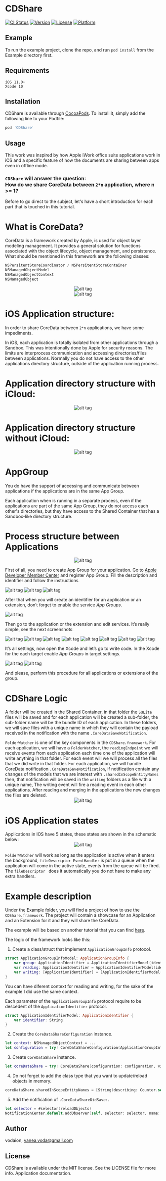 # CDShare

[![CI Status](https://img.shields.io/travis/vadeara/CDShare.svg?style=flat)](https://travis-ci.org/vadeara/CDShare)
[![Version](https://img.shields.io/cocoapods/v/CDShare.svg?style=flat)](https://cocoapods.org/pods/CDShare)
[![License](https://img.shields.io/cocoapods/l/CDShare.svg?style=flat)](https://cocoapods.org/pods/CDShare)
[![Platform](https://img.shields.io/cocoapods/p/CDShare.svg?style=flat)](https://cocoapods.org/pods/CDShare)

## Example

To run the example project, clone the repo, and run `pod install` from the Example directory first.

## Requirements
```
iOS 11.0+ 
Xcode 10
```

## Installation
CDShare is available through [CocoaPods](https://cocoapods.org). To install
it, simply add the following line to your Podfile:

```ruby
pod 'CDShare'
```

## Usage
This work was inspired by how Apple iWork office suite applications work in iOS and a specific feature of how the documents are sharing between apps even in offline mode.

### `CDShare` will answer the question: <br> How do we share CoreData between `2*n` application, where n >= 1? ###
Before to go direct to the subject, let's have a short introduction for each part that is touched in this tutorial.

# What is CoreData? #
CoreData is a framework created by Apple, is used for object layer modeling management.
It provides a general solution for functions associated with the object lifecycle, object management, and persistence.
What should be mentioned in this framework are the following classes:
```swift
NSPersitentStoreCoordinator / NSPersitentStoreContainer
NSManagedObjectModel
NSManagedObjectContext
NSManagedObject
```
 <span style="display:block;text-align:center">![alt tag](https://github.com/vadeara/CDShare/blob/master/screenshots/CoreDataState1.png)</span>
 <span style="display:block;text-align:center">![alt tag](https://github.com/vadeara/CDShare/blob/master/screenshots/CoreDataState2.png)</span>

# iOS Application structure: #
In order to share CoreData between `2*n` applications, we have some impediments.

In iOS, each application is totally isolated from other applications through a Sandbox.
This was intentionally done by Apple for security reasons.
The limits are interprocess communication and accessing directories/files between applications.
Normally you do not have access to the other applications directory structure, outside of the application running process.

# Application directory structure with iCloud: #
 <span style="display:block;text-align:center">![alt tag](https://github.com/vadeara/CDShare/blob/master/screenshots/AppStructure2.png)</span>

# Application directory structure without iCloud: #
 <span style="display:block;text-align:center">![alt tag](https://github.com/vadeara/CDShare/blob/master/screenshots/AppStructure1.png)</span>

# AppGroup #

You do have the support of accessing and communicate between applications if the applications are in the same App Group.

Each application when is running in a separate process, even if the applications are part of the same App Group, 
they do not access each other's directories, but they have access to the Shared Container that has a Sandbox-like directory structure.
# Process structure between Applications #
 <span style="display:block;text-align:center">![alt tag](https://github.com/vadeara/CDShare/blob/master/screenshots/ProcessState.png)</span>

First of all, you need to create App Group for your application. Go to <a href="https://developer.apple.com/membercenter/">Apple Developer Member Center</a> and register App Group. Fill the description and identifier and follow the instructions.

![alt tag](https://github.com/vadeara/CDShare/blob/master/screenshots/1.png)
![alt tag](https://github.com/vadeara/CDShare/blob/master/screenshots/2.png)
![alt tag](https://github.com/vadeara/CDShare/blob/master/screenshots/3.png)

After that when you will create an identifier for an application or an extension, don’t forget to enable the service <i>App Groups</i>.

![alt tag](https://github.com/vadeara/CDShare/blob/master/screenshots/4.png)

Then go to the application or the extension and edit services. It’s really simple, see the next screenshots:

![alt tag](https://github.com/vadeara/CDShare/blob/master/screenshots/5.png)
![alt tag](https://github.com/vadeara/CDShare/blob/master/screenshots/6.png)
![alt tag](https://github.com/vadeara/CDShare/blob/master/screenshots/7.png)
![alt tag](https://github.com/vadeara/CDShare/blob/master/screenshots/8.png)
![alt tag](https://github.com/vadeara/CDShare/blob/master/screenshots/9.png)
![alt tag](https://github.com/vadeara/CDShare/blob/master/screenshots/10.png)
![alt tag](https://github.com/vadeara/CDShare/blob/master/screenshots/11.png)
![alt tag](https://github.com/vadeara/CDShare/blob/master/screenshots/12.png)

It’s all settings, now open the Xcode and let’s go to write code.
In the Xcode for the each target enable <i>App Groups</i> in target settings.

![alt tag](https://github.com/vadeara/CDShare/blob/master/screenshots/13.png)
![alt tag](https://github.com/vadeara/CDShare/blob/master/screenshots/14.png)

And please, perform this procedure for all applications or extensions of the group. 

# CDShare Logic #
A folder will be created in the Shared Container, in that folder the `SQLite` files will be saved and for each application will be created a sub-folder, the sub-folder name will be the bundle ID of each application. 
In these folders, we will save files with a unique name in which they will contain the payload received in the notification with the name `.CoreDataSaveNotification`.

`FolderWatcher` is one of the key components in the `CDShare.framework`.
For each application, we will have a `FolderWatcher`, the `readingEndpoint` we will receive events from each application each time one of the application will write anything in that folder.
For each event will we will process all the files that we did write in that folder.
For each application, we will handle CoreData notification `.CoreDataSaveNotification`, 
if notification contain any changes of the models that we are interest with `.sharedInScopeEntityNames` then,
that notification will be saved in the `writing` folders as a file with a unique name, The writing event will fire a reading event in each other applications.
After reading and merging in the applications the new changes the files are deleted.
 <span style="display:block;text-align:center">![alt tag](https://github.com/vadeara/CDShare/blob/master/screenshots/FrameworkState.png)</span>


# iOS Application states #
Applications in IOS have 5 states, these states are shown in the schematic below:
<br>
 <span style="display:block;text-align:center">![alt tag](https://github.com/vadeara/CDShare/blob/master/screenshots/iOSState.png)</span>
<br>
`FolderWatcher` will work as long as the application is active when it enters the background, `fileDescriptor EventHandler` is put in a queue when the application will come in the active state, events from the queue will be fired.
The `fileDescriptor ` does it automatically you do not have to make any extra handlers.

# Example description #
Under the Example folder, you will find a project of how to use the `CDShare.framework`.
The project will contain a showcase for an Application and an Extension for it and they will share the CoreData.

The example will be based on another tutorial that you can find [here](https://github.com/maximbilan/iOS-Shared-CoreData-Storage-for-App-Groups).

The logic of the framework looks like this:
1. Create a class/struct that implement `ApplicationGroupInfo` protocol. 
```swift
struct ApplicationGroupInfoModel: ApplicationGroupInfo {
    var group: ApplicationIdentifier = ApplicationIdentifierModel(identifier: "group.voda.the.cdshare")
    var reading: ApplicationIdentifier = ApplicationIdentifierModel(identifier: "com.CDShareExample")
    var writing: [ApplicationIdentifier] = [ApplicationIdentifierModel(identifier: "com.CDShareExample.CDShareExampleToday")]
}
```
You can have diferent context for reading and writing, for the sake of the example I did use the same context.

Each parameter of the `ApplicationGroupInfo` protocol require to be descedent of the `ApplicationIdentifier` protocol.
```swift
struct ApplicationIdentifierModel: ApplicationIdentifier {
    var identifier: String
}
```
2. Create the `CoreDataShareConfiguration` instance.
```swift
let context: NSManagedObjectContext = ...
let configuration = try! CoreDataShareConfiguration(ApplicationGroupInfoModel(), readingContext: context, writingContext: context)
```
3. Create `CoreDataShare` instance.
```swift
let coreDataShare = try! CoreDataShare(configuration: configuration, viewContext: context)
```
4. Do not forget to add the class type that you want to update/reload objects in memory.
```swift
coreDataShare.sharedInScopeEntityNames = [String(describing: Counter.self)]
```
5. Add the notification of `.CoreDataShareDidSave:`.
```swift
let selector = #selector(reloadObjects)
NotificationCenter.default.addObserver(self, selector: selector, name: .CoreDataShareDidSave, object: nil)
```

## Author
vodaion, vanea.voda@gmail.com

## License

CDShare is available under the MIT license. See the LICENSE file for more info.
Application documentation.
